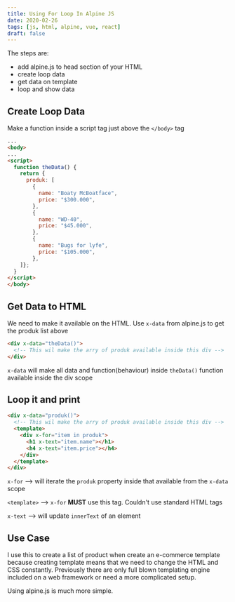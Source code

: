 ```yaml
---
title: Using For Loop In Alpine JS
date: 2020-02-26
tags: [js, html, alpine, vue, react]
draft: false
---
```


The steps are:
- add alpine.js to head section of your HTML
- create loop data
- get data on template
- loop and show data

## Create Loop Data

Make a function inside a script tag just above the `</body>` tag
```html
...
<body>
...
<script>
  function theData() {
    return {
      produk: [
        {
          name: "Boaty McBoatface",
          price: "$300.000",
        },
        {
          name: "WD-40",
          price: "$45.000",
        },
        {
          name: "Bugs for lyfe",
          price: "$105.000",
        },
    ]};
  }
</script>
</body>
```

## Get Data to HTML

We need to make it available on the HTML. Use `x-data` from alpine.js to get the produk list above

```html
<div x-data="theData()">
  <!-- This wil make the arry of produk available inside this div -->
</div>
```

`x-data` will make all data and function(behaviour) inside `theData()` function available inside the div scope

## Loop it and print

```html
<div x-data="produk()">
  <!-- This wil make the arry of produk available inside this div -->
  <template>
    <div x-for="item in produk">
      <h1 x-text="item.name"></h1>
      <h4 x-text="item.price"></h4>
    </div>
  </template>
</div>
```
`x-for` --> will iterate the `produk` property inside that available from the `x-data` scope

`<template>` --> `x-for` **MUST** use this tag. Couldn't use standard HTML tags

`x-text` --> will update `innerText` of an element

## Use Case

I use this to create a list of product when create an e-commerce template
because creating template means that we need to change the HTML and CSS constantly.
Previously there are only full blown templating engine included on a web framework
or need a more complicated setup.

Using alpine.js is much more simple.
